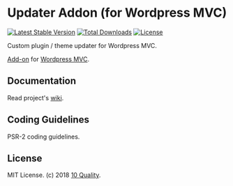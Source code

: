 # Updater Addon (for Wordpress MVC)

[![Latest Stable Version](https://poser.pugx.org/10quality/wpmvc-addon-updater/v/stable)](https://packagist.org/packages/10quality/wpmvc-addon-updater)
[![Total Downloads](https://poser.pugx.org/10quality/wpmvc-addon-updater/downloads)](https://packagist.org/packages/10quality/wpmvc-addon-updater)
[![License](https://poser.pugx.org/10quality/wpmvc-addon-updater/license)](https://packagist.org/packages/10quality/wpmvc-addon-updater)

Custom plugin / theme updater for Wordpress MVC.

[Add-on](http://www.wordpress-mvc.com/v1/add-ons/) for [Wordpress MVC](http://www.wordpress-mvc.com/).

## Documentation

Read project's [wiki](https://github.com/10quality/wpmvc-addon-updater/wiki).

## Coding Guidelines

PSR-2 coding guidelines.

## License

MIT License. (c) 2018 [10 Quality](https://www.10quality.com/).